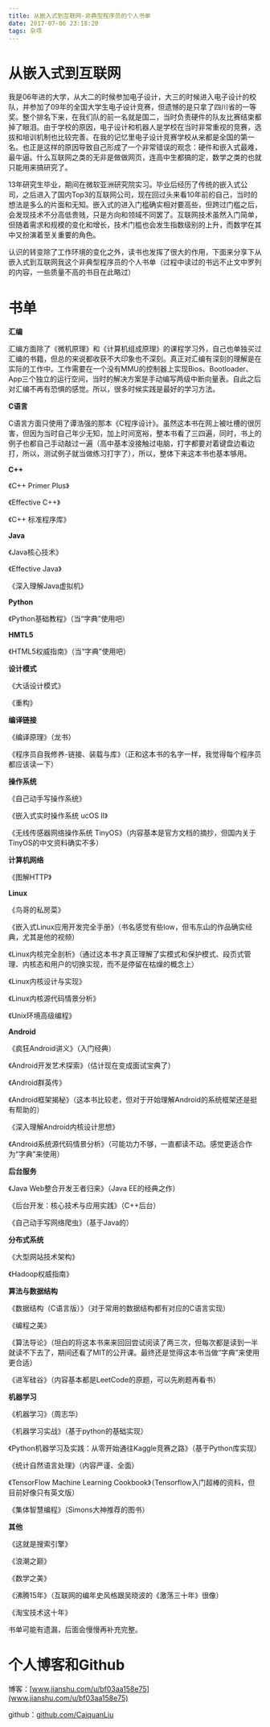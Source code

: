 ```yaml
---
title: 从嵌入式到互联网-非典型程序员的个人书单
date: 2017-07-06 23:18:20
tags: 杂项
---
```

# 从嵌入式到互联网

我是06年进的大学，从大二的时候参加电子设计，大三的时候进入电子设计的校队，并参加了09年的全国大学生电子设计竞赛，但遗憾的是只拿了四川省的一等奖。整个排名下来，在我们队的前一名就是国二，当时负责硬件的队友比赛结束都掉了眼泪。由于学校的原因，电子设计和机器人是学校在当时非常重视的竞赛，选拔和培训机制也比较完善。在我的记忆里电子设计竞赛学校从来都是全国的第一名。也正是这样的原因导致自己形成了一个非常错误的观念：硬件和嵌入式最难，最牛逼。什么互联网之类的无非是做做网页，连高中生都搞的定，数学之类的也就只能用来搞研究了。

13年研究生毕业，期间在微软亚洲研究院实习。毕业后经历了传统的嵌入式公司，之后进入了国内Top3的互联网公司，现在回过头来看10年前的自己，当时的想法是多么的片面和无知。嵌入式的进入门槛确实相对要高些，但跨过门槛之后，会发现技术不分高低贵贱，只是方向和领域不同罢了。互联网技术虽然入门简单，但随着需求和规模的变化和增长，技术门槛也会发生指数级别的上升，而数学在其中又扮演着至关重要的角色。

认识的转变除了工作环境的变化之外，读书也发挥了很大的作用，下面来分享下从嵌入式到互联网我这个非典型程序员的个人书单（过程中读过的书远不止文中罗列的内容，一些质量不高的书目在此略过）

# 书单

**汇编**

汇编方面除了《微机原理》和《计算机组成原理》的课程学习外，自己也单独买过汇编的书籍，但总的来说都收获不大印象也不深刻。真正对汇编有深刻的理解是在实际的工作中。工作需要在一个没有MMU的控制器上实现Bios、Bootloader、App三个独立的运行空间，当时的解决方案是手动编写两级中断向量表。自此之后对汇编不再有恐惧的感觉。所以，很多时候实践是最好的学习方法。

**C语言**

C语言方面只使用了谭浩强的那本《C程序设计》。虽然这本书在网上被吐槽的很厉害，但因为当时自己年少无知，加上时间宽裕，整本书看了三四遍，同时，书上的例子也都自己手动敲过一遍（高中基本没接触过电脑，打字都要对着键盘边看边打，所以，测试例子就当做练习打字了），所以，整体下来这本书也基本够用。

**C++**

《C++ Primer Plus》

《Effective C++》

《C++ 标准程序库》

**Java**

《Java核心技术》

《Effective Java》

《深入理解Java虚拟机》

**Python**

《Python基础教程》（当“字典”使用吧）

**HMTL5**

《HTML5权威指南》（当“字典”使用吧）

**设计模式**

《大话设计模式》

《重构》

**编译链接**

《编译原理》（龙书）

《程序员自我修养-链接、装载与库》（正和这本书的名字一样，我觉得每个程序员都应该读一下）

**操作系统**

《自己动手写操作系统》

《嵌入式实时操作系统 ucOS II》

《无线传感器网络操作系统 TinyOS》（内容基本是官方文档的摘抄，但国内关于TinyOS的中文资料确实不多）

**计算机网络**

《图解HTTP》

**Linux**

《鸟哥的私房菜》

《嵌入式Linux应用开发完全手册》（书名感觉有些low，但韦东山的作品确实经典，尤其是他的视频）

《Linux内核完全剖析》（通过这本书才真正理解了实模式和保护模式、段页式管理、内核态和用户的切换实现，而不是停留在枯燥的概念上）

《Linux内核设计与实现》

《Linux内核源代码情景分析》

《Unix环境高级编程》

**Android**

《疯狂Android讲义》（入门经典）

《Android开发艺术探索》（估计现在变成面试宝典了）

《Android群英传》

《Android框架揭秘》（这本书比较老，但对于开始理解Android的系统框架还是挺有帮助的）

《深入理解Android内核设计思想》

《Android系统源代码情景分析》（可能功力不够，一直都读不动。感觉更适合作为“字典”来使用）

**后台服务**

《Java Web整合开发王者归来》（Java EE的经典之作）

《后台开发：核心技术与应用实践》（C++后台）

《自己动手写网络爬虫》（基于Java的）

**分布式系统**

《大型网站技术架构》

《Hadoop权威指南》

**算法与数据结构**

《数据结构（C语言版）》（对于常用的数据结构都有对应的C语言实现）

《编程之美》

《算法导论》（坦白的将这本书来来回回尝试阅读了两三次，但每次都是读到一半就读不下去了，期间还看了MIT的公开课。最终还是觉得这本书当做“字典”来使用更合适）

《进军硅谷》（内容基本都是LeetCode的原题，可以先刷题再看书）

**机器学习**

《机器学习》（周志华）

《机器学习实战》（基于python的基础实现）

《Python机器学习及实践：从零开始通往Kaggle竞赛之路》（基于Python库实现）

《统计自然语言处理》（内容严谨、全面）

《TensorFlow Machine Learning Cookbook》（Tensorflow入门超棒的资料，但目前好像只有英文版）

《集体智慧编程》（Simons大神推荐的图书）

**其他**

《这就是搜索引擎》

《浪潮之巅》

《数学之美》

《沸腾15年》（互联网的编年史风格跟吴晓波的《激荡三十年》很像）

《淘宝技术这十年》

书单可能有遗漏，后面会慢慢再补充完整。

# 个人博客和Github

博客：[www.jianshu.com/u/bf03aa158e75](www.jianshu.com/u/bf03aa158e75)

github：[github.com/CaiquanLiu](github.com/CaiquanLiu)